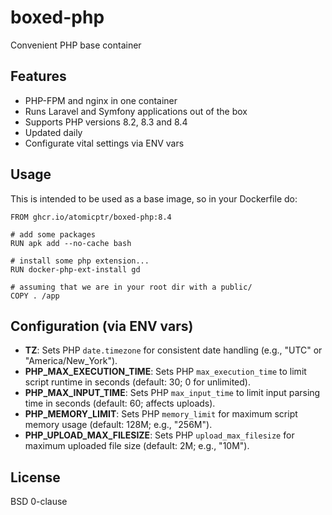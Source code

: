 # boxed-php

Convenient PHP base container

## Features

- PHP-FPM and nginx in one container
- Runs Laravel and Symfony applications out of the box
- Supports PHP versions 8.2, 8.3 and 8.4
- Updated daily
- Configurate vital settings via ENV vars

## Usage

This is intended to be used as a base image, so in your Dockerfile do:

```docker
FROM ghcr.io/atomicptr/boxed-php:8.4

# add some packages
RUN apk add --no-cache bash

# install some php extension...
RUN docker-php-ext-install gd

# assuming that we are in your root dir with a public/
COPY . /app
```

## Configuration (via ENV vars)

- **TZ**: Sets PHP `date.timezone` for consistent date handling (e.g., "UTC" or "America/New_York").
- **PHP_MAX_EXECUTION_TIME**: Sets PHP `max_execution_time` to limit script runtime in seconds (default: 30; 0 for unlimited).
- **PHP_MAX_INPUT_TIME**: Sets PHP `max_input_time` to limit input parsing time in seconds (default: 60; affects uploads).
- **PHP_MEMORY_LIMIT**: Sets PHP `memory_limit` for maximum script memory usage (default: 128M; e.g., "256M").
- **PHP_UPLOAD_MAX_FILESIZE**: Sets PHP `upload_max_filesize` for maximum uploaded file size (default: 2M; e.g., "10M").

## License

BSD 0-clause

